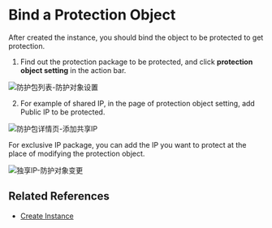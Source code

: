 # Bind a Protection Object

After created the instance, you should bind the object to be protected to get protection.

1. Find out the protection package to be protected, and click **protection object setting** in the action bar.

![防护包列表-防护对象设置](https://github.com/jdcloudcom/cn/blob/Anti-DDoS/image/Anti-DDoS-Protection-Package/防护包列表-防护对象设置.jpg)

2. For example of shared IP, in the page of protection object setting, add Public IP to be protected.

![防护包详情页-添加共享IP](https://github.com/jdcloudcom/cn/blob/Anti-DDoS/image/Anti-DDoS-Protection-Package/防护包详情页-添加共享IP.png)

For exclusive IP package, you can add the IP you want to protect at the place of modifying the protection object.

![独享IP-防护对象变更](https://github.com/jdcloudcom/cn/blob/Anti-DDoS/image/Anti-DDoS-Protection-Package/独享IP-防护对象更改.png)

## Related References
- [Create Instance](Create-Instance.md)

